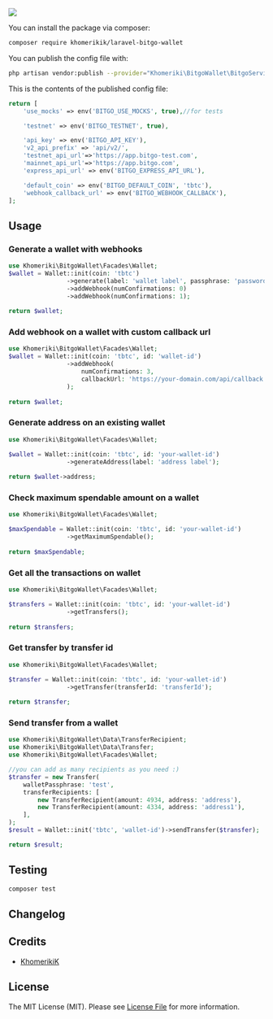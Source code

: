 
[<img src="https://github-ads.s3.eu-central-1.amazonaws.com/support-ukraine.svg?t=1" />](https://supportukrainenow.org)

[comment]: <> (# :package_description)

[comment]: <> ([![Latest Version on Packagist]&#40;https://img.shields.io/packagist/v/:vendor_slug/:package_slug.svg?style=flat-square&#41;]&#40;https://packagist.org/packages/:vendor_slug/:package_slug&#41;)

[comment]: <> ([![GitHub Tests Action Status]&#40;https://img.shields.io/github/workflow/status/:vendor_slug/:package_slug/run-tests?label=tests&#41;]&#40;https://github.com/:vendor_slug/:package_slug/actions?query=workflow%3Arun-tests+branch%3Amain&#41;)

[comment]: <> ([![GitHub Code Style Action Status]&#40;https://img.shields.io/github/workflow/status/:vendor_slug/:package_slug/Check%20&%20fix%20styling?label=code%20style&#41;]&#40;https://github.com/:vendor_slug/:package_slug/actions?query=workflow%3A"Check+%26+fix+styling"+branch%3Amain&#41;)

[comment]: <> ([![Total Downloads]&#40;https://img.shields.io/packagist/dt/:vendor_slug/:package_slug.svg?style=flat-square&#41;]&#40;https://packagist.org/packages/:vendor_slug/:package_slug&#41;)

[comment]: <> (## Installation)

You can install the package via composer:

```bash
composer require khomerikik/laravel-bitgo-wallet
```

You can publish the config file with:

```bash
php artisan vendor:publish --provider="Khomeriki\BitgoWallet\BitgoServiceProvider"
```

This is the contents of the published config file:

```php
return [
    'use_mocks' => env('BITGO_USE_MOCKS', true),//for tests

    'testnet' => env('BITGO_TESTNET', true),

    'api_key' => env('BITGO_API_KEY'),
    'v2_api_prefix' => 'api/v2/',
    'testnet_api_url'=>'https://app.bitgo-test.com',
    'mainnet_api_url'=>'https://app.bitgo.com',
    'express_api_url' => env('BITGO_EXPRESS_API_URL'),

    'default_coin' => env('BITGO_DEFAULT_COIN', 'tbtc'),
    'webhook_callback_url' => env('BITGO_WEBHOOK_CALLBACK'),
];
```

## Usage

### Generate a wallet with webhooks
```php
use Khomeriki\BitgoWallet\Facades\Wallet;
$wallet = Wallet::init(coin: 'tbtc')
                ->generate(label: 'wallet label', passphrase: 'password')
                ->addWebhook(numConfirmations: 0)
                ->addWebhook(numConfirmations: 1);
                
return $wallet;
```
### Add webhook on a wallet with custom callback url
```php
use Khomeriki\BitgoWallet\Facades\Wallet;
$wallet = Wallet::init(coin: 'tbtc', id: 'wallet-id')
                ->addWebhook(
                    numConfirmations: 3, 
                    callbackUrl: 'https://your-domain.com/api/callback'
                );
                
return $wallet;
```

### Generate address on  an existing wallet
```php
use Khomeriki\BitgoWallet\Facades\Wallet;

$wallet = Wallet::init(coin: 'tbtc', id: 'your-wallet-id')
                ->generateAddress(label: 'address label');
                
return $wallet->address;
```

### Check maximum spendable amount on a wallet
```php
use Khomeriki\BitgoWallet\Facades\Wallet;

$maxSpendable = Wallet::init(coin: 'tbtc', id: 'your-wallet-id')
                ->getMaximumSpendable();
                
return $maxSpendable;
```

### Get all the transactions on wallet
```php
use Khomeriki\BitgoWallet\Facades\Wallet;

$transfers = Wallet::init(coin: 'tbtc', id: 'your-wallet-id')
                ->getTransfers();
                
return $transfers;
```

### Get transfer by transfer id
```php
use Khomeriki\BitgoWallet\Facades\Wallet;

$transfer = Wallet::init(coin: 'tbtc', id: 'your-wallet-id')
                ->getTransfer(transferId: 'transferId');
                
return $transfer;
```

### Send transfer from a wallet

```php
use Khomeriki\BitgoWallet\Data\TransferRecipient;
use Khomeriki\BitgoWallet\Data\Transfer;
use Khomeriki\BitgoWallet\Facades\Wallet;

//you can add as many recipients as you need :)
$transfer = new Transfer(
    walletPassphrase: 'test',
    transferRecipients: [
        new TransferRecipient(amount: 4934, address: 'address'),
        new TransferRecipient(amount: 4334, address: 'address1'),
    ],
);
$result = Wallet::init('tbtc', 'wallet-id')->sendTransfer($transfer);

return $result;
```

## Testing

```bash
composer test
```

## Changelog

[comment]: <> (Please see [CHANGELOG]&#40;CHANGELOG.md&#41; for more information on what has changed recently.)

[comment]: <> (## Contributing)

[comment]: <> (Please see [CONTRIBUTING]&#40;https://github.com/spatie/.github/blob/main/CONTRIBUTING.md&#41; for details.)

[comment]: <> (## Security Vulnerabilities)

[comment]: <> (Please review [our security policy]&#40;../../security/policy&#41; on how to report security vulnerabilities.)

## Credits

- [KhomerikiK](https://github.com/KhomerikiK)

## License

The MIT License (MIT). Please see [License File](LICENSE.md) for more information.

